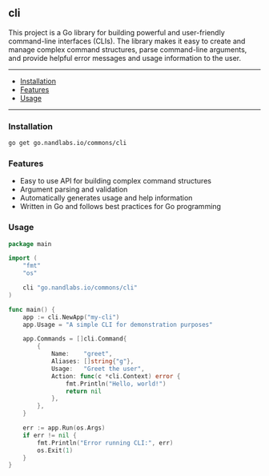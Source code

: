 ## cli

This project is a Go library for building powerful and user-friendly command-line interfaces (CLIs). The library makes it easy to create and manage complex command structures, parse command-line arguments, and provide helpful error messages and usage information to the user.

---
- [Installation](#installation)
- [Features](#features)
- [Usage](#usage)
---

### Installation

```bash
go get go.nandlabs.io/commons/cli
```

### Features

* Easy to use API for building complex command structures 
* Argument parsing and validation 
* Automatically generates usage and help information 
* Written in Go and follows best practices for Go programming

### Usage

```go
package main

import (
	"fmt"
	"os"

	cli "go.nandlabs.io/commons/cli"
)

func main() {
	app := cli.NewApp("my-cli")
	app.Usage = "A simple CLI for demonstration purposes"

	app.Commands = []cli.Command{
		{
			Name:    "greet",
			Aliases: []string{"g"},
			Usage:   "Greet the user",
			Action: func(c *cli.Context) error {
				fmt.Println("Hello, world!")
				return nil
			},
		},
	}

	err := app.Run(os.Args)
	if err != nil {
		fmt.Println("Error running CLI:", err)
		os.Exit(1)
	}
}
```